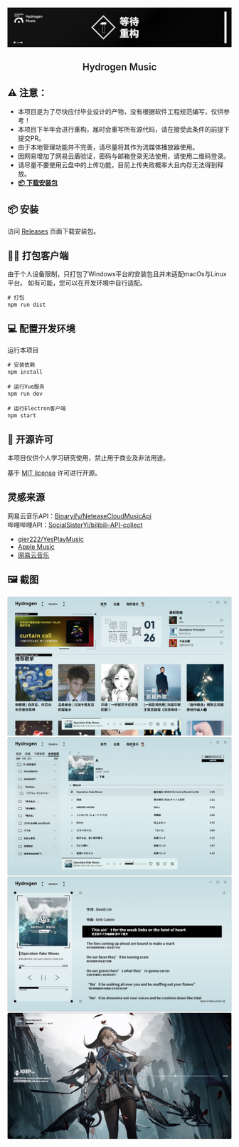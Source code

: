 <br />
<p align="center">
  <a href="https://github.com/Kaidesuyo/Hydrogen-Music" target="blank">
    <!-- <img src="img/icon.png" alt="Logo" width="156" height="156"> -->
    <img src="img/wait for rebuild.png" alt="">
  </a>
  <h2 align="center" style="font-weight: 600">Hydrogen Music</h2>

## ⚠️ 注意：
- 本项目是为了尽快应付毕业设计的产物，没有根据软件工程规范编写，仅供参考！
- 本项目下半年会进行重构，届时会重写所有源代码，请在接受此条件的前提下提交PR。
- 由于本地管理功能并不完善，请尽量将其作为流媒体播放器使用。
- 因网易增加了网易云盾验证，密码与邮箱登录无法使用，请使用二维码登录。
- 请尽量不要使用云盘中的上传功能，目前上传失败概率大且内存无法得到释放。
- <a href="#%EF%B8%8F-安装" target="blank"><strong>📦️ 下载安装包</strong></a>

## 📦️ 安装

访问 [Releases](https://github.com/Kaidesuyo/Hydrogen-Music/releases)
页面下载安装包。

## 👷‍♂️ 打包客户端

由于个人设备限制，只打包了Windows平台的安装包且并未适配macOs与Linux平台。
如有可能，您可以在开发环境中自行适配。

```shell
# 打包
npm run dist
```

## :computer: 配置开发环境

运行本项目

```shell
# 安装依赖
npm install

# 运行Vue服务
npm run dev

# 运行Electron客户端
npm start
```

## 📜 开源许可

本项目仅供个人学习研究使用，禁止用于商业及非法用途。

基于 [MIT license](https://opensource.org/licenses/MIT) 许可进行开源。

## 灵感来源

网易云音乐API：[Binaryify/NeteaseCloudMusicApi](https://github.com/Binaryify/NeteaseCloudMusicApi)<br />
哔哩哔哩API：[SocialSisterYi/bilibili-API-collect](https://github.com/SocialSisterYi/bilibili-API-collect)

- [qier222/YesPlayMusic](https://github.com/qier222/YesPlayMusic)
- [Apple Music](https://music.apple.com)
- [网易云音乐](https://music.163.com)

## 🖼️ 截图

![home][home-screenshot]
![playlist][playlist-screenshot]
![lyric][lyric-screenshot]
![music_video][music_video-screenshot]

<!-- MARKDOWN LINKS & IMAGES -->
<!-- https://www.markdownguide.org/basic-syntax/#reference-style-links -->

[home-screenshot]: img/home.png
[playlist-screenshot]: img/playlist.png
[lyric-screenshot]: img/lyric.png
[music_video-screenshot]: img/music_video.png
